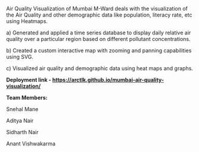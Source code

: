 Air Quality Visualization of Mumbai M-Ward deals with the visualization of the Air Quality and other demographic data like population, literacy rate, etc using Heatmaps.


a) Generated and applied a time series database to display daily relative air quality over a particular region based on different pollutant concentrations.

b) Created a custom interactive map with zooming and panning capabilities using SVG.

c) Visualized air quality and demographic data using heat maps and graphs.


**Deployment link - https://arctlk.github.io/mumbai-air-quality-visualization/**


**Team Members:**

Snehal Mane

Aditya Nair

Sidharth Nair

Anant Vishwakarma
